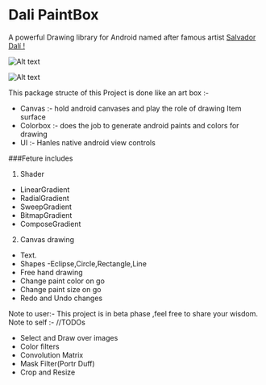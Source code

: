 # Dali PaintBox
A powerful Drawing library for Android named after famous artist [Salvador Dalí !](https://en.wikipedia.org/wiki/Salvador_Dal%C3%AD)

![Alt text](https://github.com/hiteshsahu/Dali-PaintBox/blob/master/intro.jpg "Intro Screen")

![Alt text](https://travis-ci.org/hiteshsahu/Dali-PaintBox.svg "Intro Screen") 

This package structe of this Project is done like an art box :-
* Canvas :- hold android canvases and play the role of drawing
 Item surface
* Colorbox :- does the job to generate android paints and colors for drawing
* UI :- Hanles native android view controls

###Feture includes
1.  Shader
  *  LinearGradient
  *  RadialGradient
  *  SweepGradient
  *  BitmapGradient
  *  ComposeGradient

2. Canvas drawing
  * Text.
  * Shapes -Eclipse,Circle,Rectangle,Line
  * Free hand drawing
  * Change paint color on go
  * Change paint size on go
  * Redo and Undo changes
 
Note to user:- This project is in beta phase ,feel free to share your wisdom.  
Note to self :- //TODOs

  * Select and  Draw over images
  * Color filters
  * Convolution Matrix
  * Mask Filter(Portr Duff)
  * Crop and Resize
  
  
  



